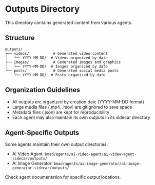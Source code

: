 # Outputs Directory

This directory contains generated content from various agents.

## Structure

```
outputs/
├── videos/           # Generated video content
│   └── YYYY-MM-DD/  # Videos organized by date
├── images/           # Generated images and graphics
│   └── YYYY-MM-DD/  # Images organized by date
└── posts/            # Generated social media posts
    └── YYYY-MM-DD/  # Posts organized by date
```

## Organization Guidelines

- All outputs are organized by creation date (YYYY-MM-DD format)
- Large media files (.mp4, .mov) are gitignored to save space
- Metadata files (.json) are kept for reproducibility
- Each agent may also maintain its own outputs in its sidecar directory

## Agent-Specific Outputs

Some agents maintain their own output directories:
- AI Video Agent: `bmad/agents/ai-video-agent/ai-video-agent-sidecar/outputs/`
- AI Image Generator: `bmad/agents/ai-image-generator/ai-image-generator-sidecar/outputs/`

Check agent documentation for specific output locations.
